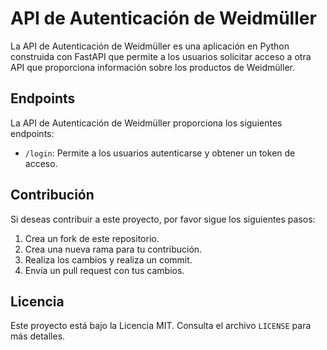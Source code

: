 # API de Autenticación de Weidmüller

La API de Autenticación de Weidmüller es una aplicación en Python construida con FastAPI que permite a los usuarios solicitar acceso a otra API que proporciona información sobre los productos de Weidmüller.


## Endpoints

La API de Autenticación de Weidmüller proporciona los siguientes endpoints:

- `/login`: Permite a los usuarios autenticarse y obtener un token de acceso.

## Contribución

Si deseas contribuir a este proyecto, por favor sigue los siguientes pasos:

1. Crea un fork de este repositorio.
2. Crea una nueva rama para tu contribución.
3. Realiza los cambios y realiza un commit.
4. Envía un pull request con tus cambios.

## Licencia

Este proyecto está bajo la Licencia MIT. Consulta el archivo `LICENSE` para más detalles.